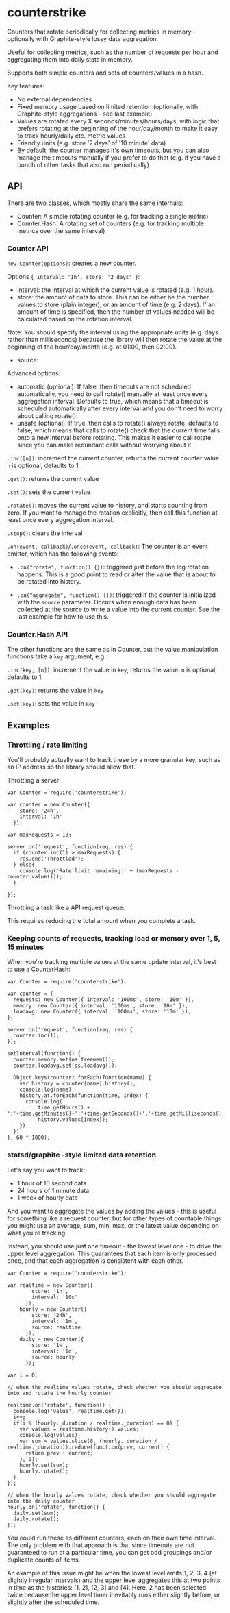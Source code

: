 # counterstrike

Counters that rotate periodically for collecting metrics in memory - optionally with Graphite-style lossy data aggregation.

Useful for collecting metrics, such as the number of requests per hour and aggregating them into daily stats in memory.

Supports both simple counters and sets of counters/values in a hash.

Key features:

- No external dependencies
- Fixed memory usage based on limited retention (optionally, with Graphite-style aggregations - see last example)
- Values are rotated every X seconds/minutes/hours/days, with logic that prefers rotating at the beginning of the hour/day/month to make it easy to track hourly/daily etc. metric values
- Friendly units (e.g. store '2 days' of '10 minute' data)
- By default, the counter manages it's own timeouts, but you can also manage the timeouts manually if you prefer to do that (e.g. if you have a bunch of other tasks that also run periodically)

## API

There are two classes, which mostly share the same internals:

- Counter: A simple rotating counter (e.g. for tracking a single metric)
- Counter.Hash: A rotating set of counters (e.g. for tracking multiple metrics over the same interval)

### Counter API

`new Counter(options)`: creates a new counter.

Options `{ interval: '1h', store: '2 days' }`:

- interval: the interval at which the current value is rotated (e.g. 1 hour).
- store: the amount of data to store. This can be either be the number values to store (plain integer), or an amount of time (e.g. 2 days). If an amount of time is specified, then the number of values needed will be calculated based on the rotation interval.

Note: You should specify the interval using the appropriate units (e.g. days rather than milliseconds) because the library will then rotate the value at the beginning of the hour/day/month (e.g. at 01:00, then 02:00).

- source:

Advanced options:

- automatic (optional): If false, then timeouts are not scheduled automatically, you need to call rotate() manually at least once every aggregation interval. Defaults to true, which means that a timeout is scheduled automatically after every interval and you don't need to worry about calling rotate().
- unsafe (optional): If true, then calls to rotate() always rotate; defaults to false, which means that calls to rotate() check that the current time falls onto a new interval before rotating. This makes it easier to call rotate since you can make redundant calls without worrying about it.

`.inc([n])`: increment the current counter, returns the current counter value. `n` is optional, defaults to 1.

`.get()`: returns the current value

`.set()`: sets the current value

`.rotate()`: moves the current value to history, and starts counting from zero. If you want to manage the rotation explicitly, then call this function at least once every aggregation interval.

`.stop()`: clears the interval

`.on(event, callback)`/`.once(event, callback)`: The counter is an event emitter, which has the following events:

- `.on("rotate", function() {})`: triggered just before the log rotation happens. This is a good point to read or alter the value that is about to be rotated into history.

- `.on("aggregate", function() {})`: triggered if the counter is initialized with the `source` parameter. Occurs when enough data has been collected at the source to write a value into the current counter. See the last example for how to use this.

### Counter.Hash API

The other functions are the same as in Counter, but the value manipulation functions take a `key` argument, e.g.:

`.inc(key, [n])`: increment the value in `key`, returns the value. `n` is optional, defaults to 1.

`.get(key)`: returns the value in `key`

`.set(key)`: sets the value in `key`

## Examples

### Throttling / rate limiting

You'll probably actually want to track these by a more granular key, such as an IP address so the library should allow that.

Throttling a server:

    var Counter = require('counterstrike');

    var counter = new Counter({
        store: '24h',
        interval: '1h'
      });

    var maxRequests = 10;

    server.on('request', function(req, res) {
      if (counter.inc(1) > maxRequests) {
        res.end('Throttled');
      } else{
        console.log('Rate limit remaining:' + (maxRequests - counter.value()));
      }

    });

Throttling a task like a API request queue:

This requires reducing the total amount when you complete a task.


### Keeping counts of requests, tracking load or memory over 1, 5, 15 minutes

When you're tracking multiple values at the same update interval, it's best to use a CounterHash:

    var Counter = require('counterstrike');

    var counter = {
      requests: new Counter({ interval: '100ms', store: '10m' }),
      memory: new Counter({ interval: '100ms', store: '10m' }),
      loadavg: new Counter({ interval: '100ms', store: '10m' }),
    };

    server.on('request', function(req, res) {
      counter.inc(1);
    });

    setInterval(function() {
      counter.memory.set(os.freemem());
      counter.loadavg.set(os.loadavg());

      Object.keys(counter).forEach(function(name) {
        var history = counter[name].history();
        console.log(name);
        history.at.forEach(function(time, index) {
          console.log(
              time.getHours() + ':'+time.getMinutes()+':'+time.getSeconds()+'.'+time.getMilliseconds(),
              history.values[index]);
        })
      });
    }, 60 * 1000);

### statsd/graphite -style limited data retention

Let's say you want to track:

- 1 hour of 10 second data
- 24 hours of 1 minute data
- 1 week of hourly data

And you want to aggregate the values by adding the values - this is useful for something like a request counter, but for other types of countable things you might use an average, sum, min, max, or the latest value depending on what you're tracking.

Instead, you should use just one timeout - the lowest level one - to drive the upper level aggregation. This guarantees that each item is only processed once, and that each aggregation is consistent with each other.


    var Counter = require('counterstrike');

    var realtime = new Counter({
            store: '1h',
            interval: '10s'
          }),
        hourly = new Counter({
            store: '24h',
            interval: '1m',
            source: realtime
          }),
        daily = new Counter({
            store: '1w',
            interval: '1d',
            source: hourly
          });

    var i = 0;

    // when the realtime values rotate, check whether you should aggregate into and rotate the hourly counter

    realtime.on('rotate', function() {
      console.log('value', realtime.get());
      i++;
      if(i % (hourly._duration / realtime._duration) == 0) {
        var values = realtime.history().values;
        console.log(values);
        var sum = values.slice(0, (hourly._duration / realtime._duration)).reduce(function(prev, current) {
          return prev + current;
        }, 0);
        hourly.set(sum);
        hourly.rotate();
      }
    });

    // when the hourly values rotate, check whether you should aggregate into the daily counter
    hourly.on('rotate', function() {
      daily.set(sum);
      daily.rotate();
    });

You could run these as different counters, each on their own time interval. The only problem with that approach is that since timeouts are not guaranteed to run at a particular time, you can get odd groupings and/or duplicate counts of items.

An example of this issue might be when the lowest level emits 1, 2, 3, 4 (at slightly irregular intervals) and the upper level aggregates this at two points in time as the histories: [1, 2], [2, 3] and [4]. Here, 2 has been selected twice because the upper level timer inevitably runs either slightly before, or slightly after the scheduled time.
